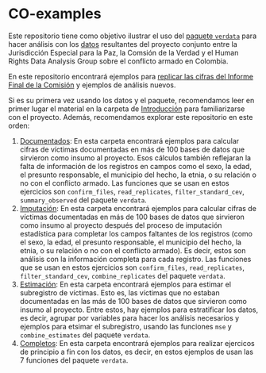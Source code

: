 # CO-examples

Este repositorio tiene como objetivo ilustrar el uso del [paquete `verdata`](https://github.com/HRDAG/verdata) para hacer análisis con los [datos](https://microdatos.dane.gov.co/index.php/catalog/795) resultantes del proyecto conjunto entre la Jurisdicción Especial para la Paz, la Comsión de la Verdad y el Human Rights Data Analysis Group sobre el conflicto armado en Colombia.

En este repositorio encontrará ejemplos para [replicar las cifras del Informe Final de la Comisión](https://github.com/HRDAG/CO-examples/tree/main/Resultados-CEV) y ejemplos de análisis nuevos.

Si es su primera vez usando los datos y el paquete, recomendamos leer en primer lugar el material en la carpeta de [Introducción](https://github.com/HRDAG/CO-examples/tree/main/Introducción) para familiarizarse con el proyecto. Además, recomendamos explorar este repositorio en este orden:

1. [Documentados](https://github.com/HRDAG/CO-examples/tree/main/Resultados-CEV/Documentados): En esta carpeta encontrará ejemplos para calcular cifras de víctimas documentadas en más de 100 bases de datos que sirvieron como insumo al proyecto. Esos cálculos también reflejaran la falta de información de los registros en campos como el sexo, la edad, el presunto responsable, el municipio del hecho, la etnia, o su relación o no con el conflicto armado. Las funciones que se usan en estos ejercicios son `confirm_files`, `read_replicates`, `filter_standard_cev`, `summary_observed` del paquete `verdata`. 
2. [Imputación](https://github.com/HRDAG/CO-examples/tree/main/Resultados-CEV/Imputacion): En esta carpeta encontrará ejemplos para calcular cifras de víctimas documentadas en más de 100 bases de datos que sirvieron como insumo al proyecto después del proceso de imputación estadística para completar los campos faltantes de los registros (como el sexo, la edad, el presunto responsable, el municipio del hecho, la etnia, o su relación o no con el conflicto armado). Es decir, estos son análisis con la información completa para cada registro. Las funciones que se usan en estos ejercicios son `confirm_files`, `read_replicates`, `filter_standard_cev`, `combine_replicates` del paquete `verdata`. 
3. [Estimación](https://github.com/HRDAG/CO-examples/tree/main/Resultados-CEV/Estimacion): En esta carpeta encontrará ejemplos para estimar el subregistro de víctimas. Esto es, las víctimas que no estaban documentadas en las más de 100 bases de datos que sirvieron como insumo al proyecto. Entre estos, hay ejemplos para estratificar los datos, es decir, agrupar por variables para hacer los análisis necesarios y ejemplos para etsimar el subregistro, usando las funciones `mse` y `combine_estimates` del paquete `verdata`.
4. [Completos](https://github.com/HRDAG/CO-examples/tree/main/Resultados-CEV/Completos): En esta carpeta encontrará ejemplos para realizar ejercicos de principio a fin con los datos, es decir, en estos ejemplos de usan las 7 funciones del paquete `verdata`.
